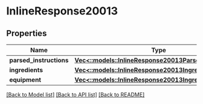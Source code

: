 # InlineResponse20013

## Properties

Name | Type | Description | Notes
------------ | ------------- | ------------- | -------------
**parsed_instructions** | [**Vec<::models::InlineResponse20013ParsedInstructions>**](inline_response_200_13_parsedInstructions.md) |  | 
**ingredients** | [**Vec<::models::InlineResponse20013Ingredients1>**](inline_response_200_13_ingredients_1.md) |  | 
**equipment** | [**Vec<::models::InlineResponse20013Ingredients1>**](inline_response_200_13_ingredients_1.md) |  | 

[[Back to Model list]](../README.md#documentation-for-models) [[Back to API list]](../README.md#documentation-for-api-endpoints) [[Back to README]](../README.md)


